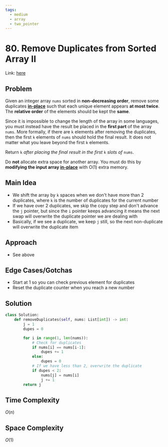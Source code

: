 ```yaml
---
tags:
  - medium
  - array
  - two_pointer
---
```

# 80. Remove Duplicates from Sorted Array II
Link: [here](https://leetcode.com/problems/remove-duplicates-from-sorted-array-ii/description/)
## Problem
Given an integer array `nums` sorted in **non-decreasing order**, remove some duplicates [**in-place**](https://en.wikipedia.org/wiki/In-place_algorithm) such that each unique element appears **at most twice**. The **relative order** of the elements should be kept the **same**.

Since it is impossible to change the length of the array in some languages, you must instead have the result be placed in the **first part** of the array `nums`. More formally, if there are `k` elements after removing the duplicates, then the first `k` elements of `nums` should hold the final result. It does not matter what you leave beyond the first `k` elements.

Return `k` _after placing the final result in the first_ `k` _slots of_ `nums`.

Do **not** allocate extra space for another array. You must do this by **modifying the input array [in-place](https://en.wikipedia.org/wiki/In-place_algorithm)** with O(1) extra memory.
## Main Idea
- We shift the array by `k` spaces when we don't have more than 2 duplicates, where `k` is the number of duplicates for the current number
- If we have over 2 duplicates, we skip the copy step and don't advance the `j` pointer, but since the `i` pointer keeps advancing it means the next swap will overwrite the duplicate pointer we are dealing with
- Basically, if we see a duplicate, we keep `j` still, so the next non-duplicate will overwrite the duplicate item 
## Approach
- See above
## Edge Cases/Gotchas 
- Start at 1 so you can check previous element for duplicates
- Reset the duplicate counter when you reach a new number 
## Solution
```python 
class Solution:
    def removeDuplicates(self, nums: List[int]) -> int:
        j = 1
        dupes = 0

        for i in range(1, len(nums)):
            # Check for duplicates
            if nums[i] == nums[i-1]:
                dupes += 1
            else:
                dupes = 0
            # If we have less than 2, overwrite the duplicate
            if dupes < 2:
                nums[j] = nums[i]
                j += 1
        return j
```
## Time Complexity
$O(n)$
## Space Complexity
$O(1)$
